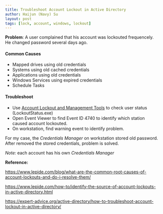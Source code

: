 ```yaml
---
title: Troubleshoot Account Lockout in Active Directory
author: Haijun (Navy) Su
layout: post
tags: [lock, account, windows, lockout]
---
```


**Problem**: A user complained that his account was lockouted frequencely. He changed password several days ago.

#### Common Causes 

* Mapped drives using old credentials
* Systems using old cached credentials
* Applications using old credentials
* Windows Services using expired credentials
* Schedule Tasks

#### Troubleshoot

* Use [Account Lockout and Management Tools](https://www.microsoft.com/en-us/download/details.aspx?id=18465) to check user status  (LockoutStatus.exe)
* Open Event Viewer to find Event ID 4740 to identify which station caused account lockouted.
* On workstation, find warning event to identify problem.

For my case, the *Credentials Manager* on workstation stored old password. After removed the stored credentials, problem is solved.

*Note:* each account has his own *Credentials Manager*

**Reference:**

<https://www.lepide.com/blog/what-are-the-common-root-causes-of-account-lockouts-and-do-i-resolve-them/>

<https://www.lepide.com/how-to/identify-the-source-of-account-lockouts-in-active-directory.html>

<https://expert-advice.org/active-directory/how-to-troubleshoot-account-lockout-in-active-directory/>
